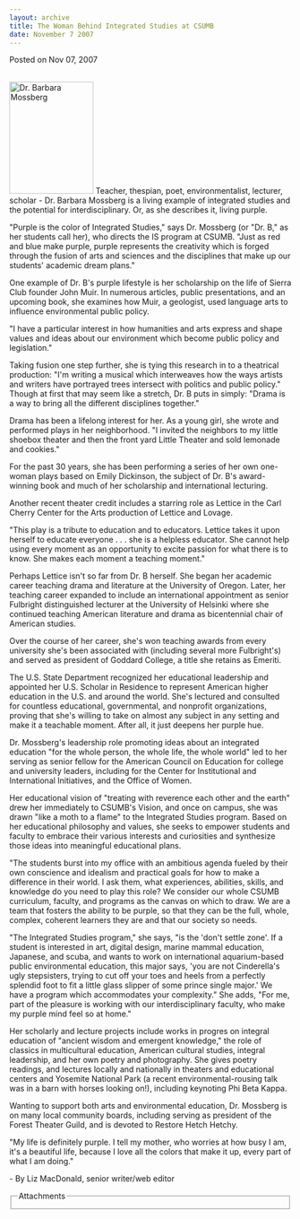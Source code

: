 ```yaml
---
layout: archive
title: The Woman Behind Integrated Studies at CSUMB
date: November 7 2007
---
```





<span class="date">Posted on Nov 07, 2007    </span>
<p><br>
<img style="width:150px; height:200px" alt="Dr. Barbara Mossberg" src="http://news.csumb.edu/sites/default/files/65/igx_migrate/images/zzzzzzzzz%20integrated%20studies.bmp">
Teacher, thespian, poet, environmentalist, lecturer, scholar - Dr.
Barbara Mossberg is a living example of integrated studies and the
potential for interdisciplinary. Or, as she describes it, living
purple.</img></br></p>
<p>&quot;Purple is the color of Integrated Studies,&quot; says Dr. Mossberg
(or &quot;Dr. B,&quot; as her students call her), who directs the IS program
at CSUMB. &quot;Just as red and blue make purple, purple represents the
creativity which is forged through the fusion of arts and sciences
and the disciplines that make up our students&apos; academic dream
plans.&quot;</p>
<p>One example of Dr. B&apos;s purple lifestyle is her scholarship on
the life of Sierra Club founder John Muir. In numerous articles,
public presentations, and an upcoming book, she examines how Muir,
a geologist, used language arts to influence environmental public
policy.</p>
<p>&quot;I have a particular interest in how humanities and arts express
and shape values and ideas about our environment which become
public policy and legislation.&quot;</p>
<p>Taking fusion one step further, she is tying this research in to
a theatrical production: &quot;I&apos;m writing a musical which interweaves
how the ways artists and writers have portrayed trees intersect
with politics and public policy.&quot; Though at first that may seem
like a stretch, Dr. B puts in simply: &quot;Drama is a way to bring all
the different disciplines together.&quot;</p>
<p>Drama has been a lifelong interest for her. As a young girl, she
wrote and performed plays in her neighborhood. &quot;I invited the
neighbors to my little shoebox theater and then the front yard
Little Theater and sold lemonade and cookies.&quot;</p>
<p>For the past 30 years, she has been performing a series of her
own one-woman plays based on Emily Dickinson, the subject of Dr.
B&apos;s award-winning book and much of her scholarship and
international lecturing.</p>
<p>Another recent theater credit includes a starring role as
Lettice in the Carl Cherry Center for the Arts production of
Lettice and Lovage.</p>
<p>&quot;This play is a tribute to education and to educators. Lettice
takes it upon herself to educate everyone . . . she is a helpless
educator. She cannot help using every moment as an opportunity to
excite passion for what there is to know. She makes each moment a
teaching moment.&quot;</p>
<p>Perhaps Lettice isn&apos;t so far from Dr. B herself. She began her
academic career teaching drama and literature at the University of
Oregon. Later, her teaching career expanded to include an
international appointment as senior Fulbright distinguished
lecturer at the University of Helsinki where she continued teaching
American literature and drama as bicentennial chair of American
studies.</p>
<p>Over the course of her career, she&apos;s won teaching awards from
every university she&apos;s been associated with (including several more
Fulbright&apos;s) and served as president of Goddard College, a title
she retains as Emeriti.</p>
<p>The U.S. State Department recognized her educational leadership
and appointed her U.S. Scholar in Residence to represent American
higher education in the U.S. and around the world. She&apos;s lectured
and consulted for countless educational, governmental, and
nonprofit organizations, proving that she&apos;s willing to take on
almost any subject in any setting and make it a teachable moment.
After all, it just deepens her purple hue.</p>
<p>Dr. Mossberg&apos;s leadership role promoting ideas about an
integrated education &quot;for the whole person, the whole life, the
whole world&quot; led to her serving as senior fellow for the American
Council on Education for college and university leaders, including
for the Center for Institutional and International Initiatives, and
the Office of Women.</p>
<p>Her educational vision of &quot;treating with reverence each other
and the earth&quot; drew her immediately to CSUMB&apos;s Vision, and once on
campus, she was drawn &quot;like a moth to a flame&quot; to the Integrated
Studies program. Based on her educational philosophy and values,
she seeks to empower students and faculty to embrace their various
interests and curiosities and synthesize those ideas into
meaningful educational plans.</p>
<p>&quot;The students burst into my office with an ambitious agenda
fueled by their own conscience and idealism and practical goals for
how to make a difference in their world. I ask them, what
experiences, abilities, skills, and knowledge do you need to play
this role? We consider our whole CSUMB curriculum, faculty, and
programs as the canvas on which to draw. We are a team that fosters
the ability to be purple, so that they can be the full, whole,
complex, coherent learners they are and that our society so
needs.</p>
<p>&quot;The Integrated Studies program,&quot; she says, &quot;is the &apos;don&apos;t
settle zone&apos;. If a student is interested in art, digital design,
marine mammal education, Japanese, and scuba, and wants to work on
international aquarium-based public environmental education, this
major says, &apos;you are not Cinderella&apos;s ugly stepsisters, trying to
cut off your toes and heels from a perfectly splendid foot to fit a
little glass slipper of some prince single major.&apos; We have a
program which accommodates your complexity.&quot; She adds, &quot;For me,
part of the pleasure is working with our interdisciplinary faculty,
who make my purple mind feel so at home.&quot;</p>
<p>Her scholarly and lecture projects include works in progres on
integral education of &quot;ancient wisdom and emergent knowledge,&quot; the
role of classics in multicultural education, American cultural
studies, integral leadership, and her own poetry and photography.
She gives poetry readings, and lectures locally and nationally in
theaters and educational centers and Yosemite National Park (a
recent environmental-rousing talk was in a barn with horses looking
on!), including keynoting Phi Beta Kappa.</p>
<p>Wanting to support both arts and environmental education, Dr.
Mossberg is on many local community boards, including serving as
president of the Forest Theater Guild, and is devoted to Restore
Hetch Hetchy.</p>
<p>&quot;My life is definitely purple. I tell my mother, who worries at
how busy I am, it&apos;s a beautiful life, because I love all the colors
that make it up, every part of what I am doing.&quot;</p>
<p>- By Liz MacDonald, senior writer/web editor</p>
<fieldset class="fieldgroup group-attachments">
<legend>Attachments</legend>
<div class="field field-type-emvideo field-field-attach-video">
<div class="field-items">
<div class="field-item odd">
<div class="emvideo emvideo-video emvideo-"/>
</div>
</div>
</div>
</fieldset>






